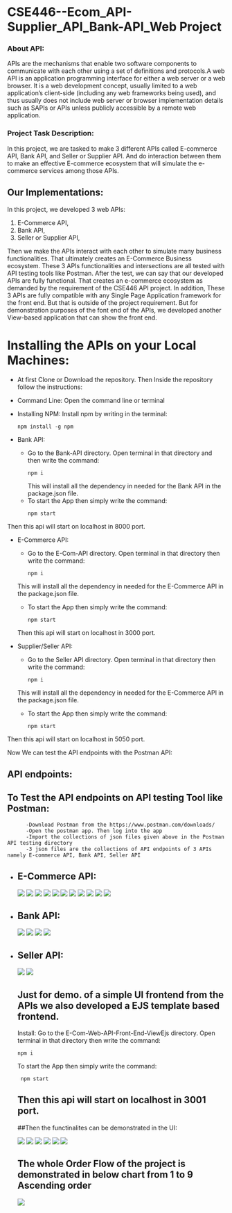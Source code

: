 # CSE446--Ecom_API-Supplier_API_Bank-API_Web Project
### About API:

APIs are the mechanisms that enable two software components to communicate with each other using a set of
definitions and protocols.A web API is an application programming interface for either a web server or a web
browser. It is a web development concept, usually limited to a web application’s client-side (including any web
frameworks being used), and thus usually does not include web server or browser implementation details such as
SAPIs or APIs unless publicly accessible by a remote web application.

### Project Task Description:

In this project, we are tasked to make 3 different APIs called E-commerce API, Bank API, and Seller or Supplier API. 
And do interaction between them to make an effective E-commerce ecosystem that will simulate the e-commerce services among those APIs.

## Our Implementations:

In this project, we developed 3 web APIs:
1. E-Commerce API, 
2. Bank API,
3. Seller or Supplier API,

Then we make the APIs interact with each other to simulate many business functionalities. That ultimately creates an E-Commerce Business ecosystem. These 3
APIs functionalities and intersections are all tested with API testing tools like Postman.  After the test, we can
say that our developed APIs are fully functional. That creates an e-commerce ecosystem as demanded by the
requirement of the CSE446 API project. In addition, These 3 APIs are fully compatible with any Single Page
Application framework for the front end. But that is outside of the project requirement. But for demonstration
purposes of the font end of the APIs, we developed another View-based application that can show the front end.




# Installing the APIs on your Local Machines:
- At first Clone or Download the repository. Then Inside the repository follow the instructions:
- Command Line: Open the command line or terminal

- Installing NPM: Install npm by writing in the terminal:
  ```
  npm install -g npm
  ```
  
- Bank API: 

  - Go to the Bank-API directory. Open terminal in that directory and then write the command:
     ```
     npm i
     ```
     This will install all the dependency in needed for the Bank API in the package.json file.
  - To start the App then simply write the command:
      ```
      npm start
      ```
 Then this api will start on localhost in 8000 port.
     
 - E-Commerce API:
 
    - Go to the E-Com-API directory. Open terminal in that directory then write the command:
      ```
      npm i
      ```
     This will install all the dependency in needed for the E-Commerce API in the package.json file.
    - To start the App then simply write the command:
       ```
       npm start
       ```
   Then this api will start on localhost in 3000 port.
   
 - Supplier/Seller API:
    
 
    - Go to the Seller API directory. Open terminal in that directory then write the command:
       ```
       npm i
       ```
     This will install all the dependency in needed for the E-Commerce API in the package.json file.
    - To start the App then simply write the command:
       ```
       npm start
       ```
  Then this api will start on localhost in 5050 port.
  
  Now We can test the API endpoints with the Postman API:
  
  ## API endpoints:
     
  ## To Test the API endpoints on API testing Tool like Postman:
          -Download Postman from the https://www.postman.com/downloads/
          -Open the postman app. Then log into the app
          -Import the collections of json files given above in the Postman API testing directory
          -3 json files are the collections of API endpoints of 3 APIs namely E-commerce API, Bank API, Seller API
      
  
   - ## E-Commerce API:
   
   
     <img src="ss/signup.PNG"/>
     <img src="ss/login.PNG"/>
     <img src="ss/logout.PNG"/>
     <img src="ss/viewALL.PNG"/>
     <img src="ss/product_description.PNG"/>
     <img src="ss/addCart.PNG"/>
     <img src="ss/deleteCart.PNG"/>
     <img src="ss/viewCart.PNG"/>
     <img src="ss/createOrder.PNG"/>
     <img src="ss/getorders.PNG"/>
     <img src="ss/getallOrders.PNG"/>
     
     
   - ## Bank API:
   
      <img src="ss/add_bank_user.PNG"/>
      <img src="ss/checkBalance.PNG"/>
      <img src="ss/transaction_req.PNG"/>
      <img src="ss/transaction_confirmation.PNG"/>
      
      
   - ## Seller API:
        
      <img src="ss/addSupplierProduct.PNG"/>
      <img src="ss/productDelivaryRequest.PNG"/>
         
  
  
     ## Just for demo. of a simple UI frontend from the APIs we also developed a EJS template based frontend.
      Install:
        Go to the E-Com-Web-API-Front-End-ViewEjs directory. Open terminal in that directory then write the command:
        
        
        ```
        npm i
        ```

     To start the App then simply write the command:
    
        ```
         npm start
        ```
         
     ## Then this api will start on localhost in 3001 port.
   
     ##Then the functinalites can be demonstrated in the UI:
     
     <img src="ss2/signup.PNG"/>
     <img src="ss2/email_ham.png"/>
     <img src="ss2/homePage.PNG"/>
     <img src="ss2/product description.PNG"/>
     <img src="ss2/cart.PNG"/>
     <img src="ss2/orders.PNG"/>
     
     ## The whole Order Flow of the project is demonstrated in below chart from 1 to 9 Ascending order
    
       <img src="ss2/wholeFlow.PNG"/>
     
     
     
     
       
   
 
     

  
  


